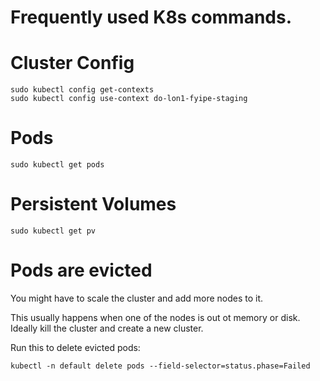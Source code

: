 # Frequently used K8s commands.

# Cluster Config

```
sudo kubectl config get-contexts
sudo kubectl config use-context do-lon1-fyipe-staging
```

# Pods

```
sudo kubectl get pods
```

# Persistent Volumes

```
sudo kubectl get pv
```

# Pods are evicted

You might have to scale the cluster and add more nodes to it.

This usually happens when one of the nodes is out ot memory or disk. Ideally kill the cluster and create a new cluster.

Run this to delete evicted pods:

```
kubectl -n default delete pods --field-selector=status.phase=Failed
```

